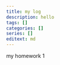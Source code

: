 ```yaml
---
title: my log
description: hello
tags: []
categories: []
series: []
editext: md
---
```

<!--more-->
my homework 1
